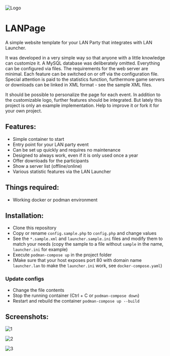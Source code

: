 ![Logo](https://github.com/eti-lan/LANPage/blob/master/assets/lan_page.png?raw=true) 
# LANPage
A simple website template for your LAN Party that integrates with LAN Launcher.

It was developed in a very simple way so that anyone with a little knowledge can customize it. A MySQL database was deliberately omitted. Everything can be configured via files. The requirements for the web server are minimal. Each feature can be switched on or off via the configuration file. Special attention is paid to the statistics function, furthermore game servers or downloads can be linked in XML format - see the sample XML files.

It should be possible to personalize the page for each event. In addition to the customizable logo, further features should be integrated. But lately this project is only an example implementation. Help to improve it or fork it for your own project.

## Features:

* Simple container to start
* Entry point for your LAN party event
* Can be set up quickly and requires no maintenance
* Designed to always work, even if it is only used once a year
* Offer downloads for the participants
* Show a server list (offline/online)
* Various statistic features via the LAN Launcher

## Things required:
* Working docker or podman environment

## Installation:
- Clone this repository
- Copy or rename `config.sample.php` to `config.php` and change values
- See the `*.sample.xml` and `launcher.sample.ini` files and modify them to match your needs (copy the sample to a file without `sample` in the name,
  `launcher.ini` for example)
- Execute `podman-compose up` in the project folder
- (Make sure that your host exposes port 80 with domain name `launcher.lan` to make the `launcher.ini` work, see `docker-compose.yaml`)

### Update configs

- Change the file contents
- Stop the running container (Ctrl + C or `podman-compose down`)
- Restart and rebuild the container `podman-compose up --build`

## Screenshots:

![1](https://raw.githubusercontent.com/eti-lan/LANPage/master/_screenshots/1.png) 

![2](https://raw.githubusercontent.com/eti-lan/LANPage/master/_screenshots/2.png) 

![3](https://raw.githubusercontent.com/eti-lan/LANPage/master/_screenshots/3.png) 
